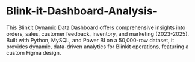 # Blink-it-Dashboard-Analysis-
This Blinkit Dynamic Data Dashboard offers comprehensive insights into orders, sales, customer feedback, inventory, and marketing (2023-2025). Built with Python, MySQL, and Power BI on a 50,000-row dataset, it provides dynamic, data-driven analytics for Blinkit operations, featuring a custom Figma design.
